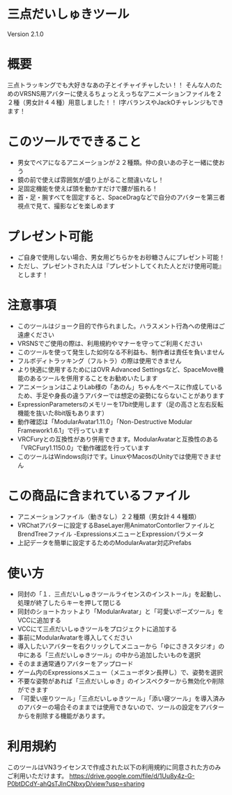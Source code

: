 # 三点だいしゅきツール
Version 2.1.0

# 概要
三点トラッキングでも大好きなあの子とイチャイチャしたい！！
そんな人のためのVRSNS用アバターに使えるちょっとえっちなアニメーションファイルを２２種（男女計４４種）用意しました！！
I字バランスやJackOチャレンジもできます！

# このツールでできること
- 男女でペアになるアニメーションが２２種類。仲の良いあの子と一緒に使おう
- 鏡の前で使えば雰囲気が盛り上がること間違いなし！
- 足固定機能を使えば頭を動かすだけで腰が振れる！
- 首・足・腕すべてを固定すると、SpaceDragなどで自分のアバターを第三者視点で見て、撮影などを楽しめます

# プレゼント可能
- ご自身で使用しない場合、男女用どちらかをお砂糖さんにプレゼント可能！
- ただし、プレゼントされた人は『プレゼントしてくれた人とだけ使用可能』とします！

# 注意事項
- このツールはジョーク目的で作られました。ハラスメント行為への使用はご遠慮ください
- VRSNSでご使用の際は、利用規約やマナーを守ってご利用ください
- このツールを使って発生した如何なる不利益も、制作者は責任を負いません
- フルボディトラッキング（フルトラ）の際は使用できません
- より快適に使用するためにはOVR Advanced Settingsなど、SpaceMove機能のあるツールを併用することをお勧めいたします
- アニメーションはこよりLab様の「あのん」ちゃんをベースに作成しているため、手足や身長の違うアバターでは想定の姿勢にならないことがあります
- ExpressionParametersのメモリーを17bit使用します（足の高さと左右反転機能を抜いた8bit版もあります）
- 動作確認は「ModularAvatar1.11.0」「Non-Destructive Modular Framework1.6.1」で行っています
- VRCFuryとの互換性があり併用できます。ModularAvatarと互換性のある「VRCFury1.1150.0」で動作確認を行っています
- このツールはWindows向けです。LinuxやMacosのUnityでは使用できません

# この商品に含まれているファイル
- アニメーションファイル（動きなし）２２種類（男女計４４種類）
- VRChatアバターに設定するBaseLayer用AnimatorContorllerファイルとBrendTreeファイル
-ExpressionsメニューとExpressionパラメータ
- 上記データを簡単に設定するためのModularAvatar対応Prefabs

# 使い方
- 同封の「１．三点だいしゅきツールライセンスのインストール」を起動し、処理が終了したらキーを押して閉じる
- 同封のショートカットより「ModularAvatar」と「可愛いポーズツール」をVCCに追加する
- VCCにて三点だいしゅきツールをプロジェクトに追加する
- 事前にModularAvatarを導入してください
- 導入したいアバターを右クリックしてメニューから「ゆにさきスタジオ」の中にある「三点だいしゅきツール」の中から追加したいものを選択
- そのまま通常通りアバターをアップロード
- ゲーム内のExpressionsメニュー（メニューボタン長押し）で、姿勢を選択
- 不要な姿勢があれば「三点だいしゅき」のインスペクターから無効化や削除ができます
- 「可愛い座りツール」「三点だいしゅきツール」「添い寝ツール」を導入済みのアバターの場合そのままでは使用できないので、ツールの設定をアバターからを削除する機能があります。

# 利用規約
このツールはVN3ライセンスで作成された以下の利用規約に同意された方のみご利用いただけます。
https://drive.google.com/file/d/1Uu8y4z-G-P0btDCdY-ahQsTJInCNbxyD/view?usp=sharing
